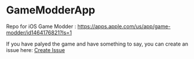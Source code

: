# GameModderApp
Repo for iOS Game Modder : https://apps.apple.com/us/app/game-modder/id1464176821?ls=1

If you have palyed the game and have something to say, you can create an issue here: [Create Issue](https://github.com/gamemodder/GameModderApp/issues)
